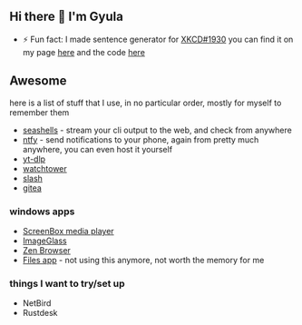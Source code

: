 ## Hi there 👋 I'm Gyula

- ⚡ Fun fact: I made  sentence generator for [XKCD#1930](https://xkcd.com/1930/) you can find it on my page [here](https://gyulakerezsi.ro/random-stuff/xkcd-calendar-facts/) and the code [here](https://gist.github.com/gardient/2085f645706090426517c31cbaa9417d#file-xkcd-calendar-fact-generator-js-L176)

## Awesome

here is a list of stuff that I use, in no particular order, mostly for myself to remember them

- [seashells](https://seashells.io/) - stream your cli output to the web, and check from anywhere
- [ntfy](https://ntfy.sh) - send notifications to your phone, again from pretty much anywhere, you can even host it yourself
- [yt-dlp](https://github.com/yt-dlp/yt-dlp)
- [watchtower](https://containrrr.dev/watchtower/)
- [slash](https://github.com/yourselfhosted/slash)
- [gitea](https://about.gitea.com/)

### windows apps

- [ScreenBox media player](https://apps.microsoft.com/detail/9ntsnmsvcb5l?hl=en-us&gl=US)
- [ImageGlass](https://imageglass.org/)
- [Zen Browser](https://zen-browser.app/)
- [Files app](https://files.community/) - not using this anymore, not worth the memory for me

### things I want to try/set up

- NetBird
- Rustdesk
<!--
**gardient/gardient** is a ✨ _special_ ✨ repository because its `README.md` (this file) appears on your GitHub profile.

Here are some ideas to get you started:

- 🔭 I’m currently working on ...
- 🌱 I’m currently learning ...
- 👯 I’m looking to collaborate on ...
- 🤔 I’m looking for help with ...
- 💬 Ask me about ...
- 📫 How to reach me: ...
- ⚡ Fun fact: ...
-->
